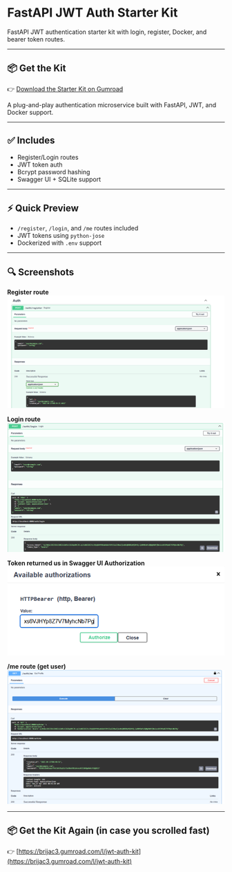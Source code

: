 # FastAPI JWT Auth Starter Kit

FastAPI JWT authentication starter kit with login, register, Docker, and bearer token routes.

---

## 📦 Get the Kit

👉 [Download the Starter Kit on Gumroad](https://brijac3.gumroad.com/l/jwt-auth-kit)

A plug-and-play authentication microservice built with FastAPI, JWT, and Docker support.

---

## ✅ Includes

- Register/Login routes
- JWT token auth
- Bcrypt password hashing
- Swagger UI + SQLite support

---

## ⚡ Quick Preview

- `/register`, `/login`, and `/me` routes included
- JWT tokens using `python-jose`
- Dockerized with `.env` support

---

## 🔍 Screenshots

**Register route**  
![register](register_route.png)

**Login route**  
![login](login_route.png)

**Token returned us in Swagger UI Authorization**  
![token](authorization_token.png)

**/me route (get user)**  
![get user](get_user_route.png)



---

## 📦 Get the Kit Again (in case you scrolled fast)

👉 [https://brijac3.gumroad.com/l/jwt-auth-kit](https://brijac3.gumroad.com/l/jwt-auth-kit)
